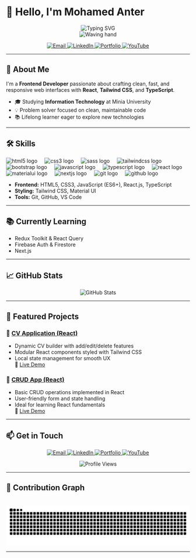   # 👋 Hello, I'm Mohamed Anter

<div align="center">
  <img src="https://readme-typing-svg.herokuapp.com?font=Fira+Code&pause=1000&color=0ED3CF&center=true&vCenter=true&width=450&lines=Frontend+Web+Developer;React+%7C+Tailwind+CSS+%7C+TypeScript;Passionate+about+clean+and+responsive+UIs" alt="Typing SVG" />
</div>

<div align="center" id="header">
  <img src="https://media.giphy.com/media/M9gbBd9nbDrOTu1Mqx/giphy.gif" width="100" alt="Waving hand" />
</div>

<p align="center">
  <a href="mailto:mohamedanter192004@gmail.com" target="_blank" rel="noopener noreferrer">
    <img src="https://img.shields.io/badge/Email-D14836?style=for-the-badge&logo=gmail&logoColor=white" alt="Email" />
  </a>
  <a href="https://www.linkedin.com/in/mohamed-amin-503b24356" target="_blank" rel="noopener noreferrer">
    <img src="https://img.shields.io/badge/LinkedIn-0077B5?style=for-the-badge&logo=linkedin&logoColor=white" alt="LinkedIn" />
  </a>
  <a href="https://my-portfolio-opal-eta-57.vercel.app/" target="_blank" rel="noopener noreferrer">
    <img src="https://img.shields.io/badge/Portfolio-FF5722?style=for-the-badge&logo=webflow&logoColor=white" alt="Portfolio" />
  </a>
  <a href="https://www.youtube.com/@the-cybermind" target="_blank" rel="noopener noreferrer">
    <img src="https://img.shields.io/badge/YouTube-FF0000?style=for-the-badge&logo=youtube&logoColor=white" alt="YouTube" />
  </a>
</p>

---

## 🚀 About Me

I'm a **Frontend Developer** passionate about crafting clean, fast, and responsive web interfaces with **React**, **Tailwind CSS**, and **TypeScript**.

- 🎓 Studying **Information Technology** at Minia University  
- 💡 Problem solver focused on clean, maintainable code  
- 📚 Lifelong learner eager to explore new technologies  

---

## 🛠 Skills

<div align="left">
  <img src="https://cdn.jsdelivr.net/gh/devicons/devicon/icons/html5/html5-original.svg" height="30" alt="html5 logo"  />
  <img width="12" />
  <img src="https://cdn.jsdelivr.net/gh/devicons/devicon/icons/css3/css3-original.svg" height="30" alt="css3 logo"  />
  <img width="12" />
  <img src="https://cdn.jsdelivr.net/gh/devicons/devicon/icons/sass/sass-original.svg" height="30" alt="sass logo"  />
  <img width="12" />
  <img src="https://cdn.jsdelivr.net/gh/devicons/devicon/icons/tailwindcss/tailwindcss-original-wordmark.svg" height="30" alt="tailwindcss logo"  />
  <img width="12" />
  <img src="https://cdn.jsdelivr.net/gh/devicons/devicon/icons/bootstrap/bootstrap-original.svg" height="30" alt="bootstrap logo"  />
  <img width="12" />
  <img src="https://cdn.jsdelivr.net/gh/devicons/devicon/icons/javascript/javascript-original.svg" height="30" alt="javascript logo"  />
  <img width="12" />
  <img src="https://cdn.jsdelivr.net/gh/devicons/devicon/icons/typescript/typescript-original.svg" height="30" alt="typescript logo"  />
  <img width="12" />
  <img src="https://cdn.jsdelivr.net/gh/devicons/devicon/icons/react/react-original.svg" height="30" alt="react logo"  />
  <img width="12" />
  <img src="https://cdn.jsdelivr.net/gh/devicons/devicon/icons/materialui/materialui-original.svg" height="30" alt="materialui logo"  />
  <img width="12" />
  <img src="https://cdn.jsdelivr.net/gh/devicons/devicon/icons/nextjs/nextjs-original.svg" height="30" alt="nextjs logo"  />
  <img width="12" />
  <img src="https://cdn.jsdelivr.net/gh/devicons/devicon/icons/git/git-original.svg" height="30" alt="git logo"  />
  <img width="12" />
  <img src="https://cdn.jsdelivr.net/gh/devicons/devicon/icons/github/github-original.svg" height="30" alt="github logo"  />
</div>

- **Frontend:** HTML5, CSS3, JavaScript (ES6+), React.js, TypeScript  
- **Styling:** Tailwind CSS, Material UI  
- **Tools:** Git, GitHub, VS Code  

---

## 📚 Currently Learning

- Redux Toolkit & React Query  
- Firebase Auth & Firestore  
- Next.js  

---

## 📈 GitHub Stats

<p align="center">
  <img src="https://github-readme-stats.vercel.app/api?username=Ibrahim-Ashraf-Saber&show_icons=true&theme=tokyonight" alt="GitHub Stats" />
</p>

---

## 📌 Featured Projects

### 📄 [CV Application (React)](https://github.com/Ibrahim-Ashraf-Saber/Project-CVApplication)  
- Dynamic CV builder with add/edit/delete features  
- Modular React components styled with Tailwind CSS  
- Local state management for smooth UX  
🔗 [Live Demo](https://project-cv-application-beta.vercel.app/)

### 🔄 [CRUD App (React)](https://github.com/Ibrahim-Ashraf-Saber/CRUD)  
- Basic CRUD operations implemented in React  
- User-friendly form and state handling  
- Ideal for learning React fundamentals  
🔗 [Live Demo](https://ibrahim-ashraf-saber.github.io/CRUD/)

---

## 📫 Get in Touch

<p align="center">
  <a href="mailto:xxibrahimashrafxx@gmail.com" target="_blank" rel="noopener noreferrer">
    <img src="https://img.shields.io/badge/Email-D14836?style=for-the-badge&logo=gmail&logoColor=white" alt="Email" />
  </a>
  <a href="https://www.linkedin.com/in/ibrahim-ashraf-924520259/" target="_blank" rel="noopener noreferrer">
    <img src="https://img.shields.io/badge/LinkedIn-0077B5?style=for-the-badge&logo=linkedin&logoColor=white" alt="LinkedIn" />
  </a>
  <a href="https://my-portfolio-opal-eta-57.vercel.app/" target="_blank" rel="noopener noreferrer">
    <img src="https://img.shields.io/badge/Portfolio-FF5722?style=for-the-badge&logo=webflow&logoColor=white" alt="Portfolio" />
  </a>
  <a href="https://www.youtube.com/@the-cybermind" target="_blank" rel="noopener noreferrer">
    <img src="https://img.shields.io/badge/YouTube-FF0000?style=for-the-badge&logo=youtube&logoColor=white" alt="YouTube" />
  </a>
</p>

<p align="center">
  <img src="https://komarev.com/ghpvc/?username=Ibrahim-Ashraf-Saber&style=flat-square&color=blue" alt="Profile Views" />
</p>

---

## 🐍 Contribution Graph

<br clear="both">

<img src="https://github.com/Ibrahim-Ashraf-Saber/Ibrahim-Ashraf-Saber/raw/output/snake.svg" alt="Snake animation" />

---

